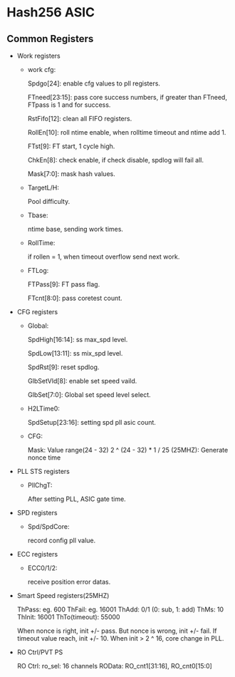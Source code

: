 # Hash256 ASIC

## Common Registers

- Work registers

	- work cfg:

		Spdgo[24]: enable cfg values to pll registers.

		FTneed[23:15]: pass core success numbers, if greater than FTneed, FTpass is 1 and for success.

		RstFifo[12]: clean all FIFO registers.

		RollEn[10]: roll ntime enable, when rolltime timeout and ntime add 1.

		FTst[9]: FT start, 1 cycle high.

		ChkEn[8]: check enable, if check disable, spdlog will fail all.

		Mask[7:0]: mask hash values.

	- TargetL/H:

		Pool difficulty.

	- Tbase:

		ntime base, sending work times.

	- RollTime:

		if rollen = 1, when timeout overflow send next work.

	- FTLog:

		FTPass[9]: FT pass flag.

		FTcnt[8:0]: pass coretest count.

- CFG registers

	- Global:

		SpdHigh[16:14]: ss max_spd level.

		SpdLow[13:11]: ss mix_spd level.

		SpdRst[9]: reset spdlog.

		GlbSetVld[8]: enable set speed vaild.

		GlbSet[7:0]: Global set speed level select.

	- H2LTime0:

		SpdSetup[23:16]: setting spd pll asic count.

	- CFG:

		Mask: Value range(24 - 32)
		2 ^ (24 - 32) * 1 / 25 (25MHZ): Generate nonce time


- PLL STS registers

	- PllChgT:

		After setting PLL, ASIC gate time.

- SPD registers

	- Spd/SpdCore:

		record config pll value.

- ECC registers

	- ECC0/1/2:

		receive position error datas.

- Smart Speed registers(25MHZ)

	ThPass: eg. 600
	ThFail: eg. 16001
	ThAdd: 0/1 (0: sub, 1: add)
	ThMs: 10
	ThInit: 16001
	ThTo(timeout): 55000

	When nonce is right, init +/- pass. But nonce is wrong, init +/- fail.
	If timeout value reach, init +/- 10.
	When init > 2 ^ 16, core change in PLL.

- RO Ctrl/PVT PS

	RO Ctrl: ro_sel: 16 channels
	ROData: RO_cnt1[31:16], RO_cnt0[15:0]

